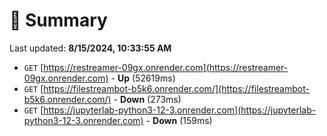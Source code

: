 # 📖 Summary
Last updated: **8/15/2024, 10:33:55 AM**

- `GET` [https://restreamer-09gx.onrender.com](https://restreamer-09gx.onrender.com) - **Up** (52619ms)
- `GET` [https://filestreambot-b5k6.onrender.com/](https://filestreambot-b5k6.onrender.com/) - **Down** (273ms)
- `GET` [https://jupyterlab-python3-12-3.onrender.com](https://jupyterlab-python3-12-3.onrender.com) - **Down** (159ms)

